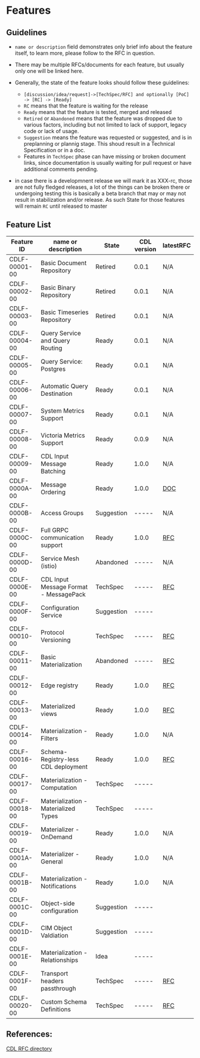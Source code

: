 # Features

## Guidelines

* `name or description` field demonstrates only brief info about the feature itself, to learn more, please follow to the RFC in question.
* There may be multiple RFCs/documents for each feature, but usually only one will be linked here.
* Generally, the state of the feature looks should follow these guidelines:
  - `[discussion/idea/request]->[TechSpec/RFC] and optionally [PoC] -> [RC] -> [Ready]`
  - `RC` means that the feature is waiting for the release
  - `Ready` means that the feature is tested, merged and released
  - `Retired` or `Abandoned` means that the feature was dropped due to various factors, including but not limited to lack of support, legacy code or lack of usage.
  - `Suggestion` means the feature was requested or suggested, and is in preplanning or plannig stage. This shoud result in a Technical Specification or in a doc.
  - Features in `TechSpec` phase can have missing or broken document links, since documentation is usually waiting for pull request or have additional comments pending.

* in case there is a developmnent release we will mark it as XXX-rc, those are not fully fledged releases, a lot of the things can be broken there or undergoing testing
  this is basically a beta branch that may or may not result in stabilization and/or release. As such State for those features will remain `RC` until released to master

## Feature List

| Feature ID    | name or description                    | State      | CDL version | latestRFC                             |
|---------------|----------------------------------------|------------|-------------|---------------------------------------|
| CDLF-00001-00 | Basic Document Repository              | Retired    | 0.0.1       | N/A                                   |
| CDLF-00002-00 | Basic Binary Repository                | Retired    | 0.0.1       | N/A                                   |
| CDLF-00003-00 | Basic Timeseries Repository            | Retired    | 0.0.1       | N/A                                   |
| CDLF-00004-00 | Query Service and Query Routing        | Ready      | 0.0.1       | N/A                                   |
| CDLF-00005-00 | Query Service: Postgres                | Ready      | 0.0.1       | N/A                                   |
| CDLF-00006-00 | Automatic Query Destination            | Ready      | 0.0.1       | N/A                                   |
| CDLF-00007-00 | System Metrics Support                 | Ready      | 0.0.1       | N/A                                   |
| CDLF-00008-00 | Victoria Metrics Support               | Ready      | 0.0.9       | N/A                                   |
| CDLF-00009-00 | CDL Input Message Batching             | Ready      | 1.0.0       | N/A                                   |
| CDLF-0000A-00 | Message Ordering                       | Ready      | 1.0.0       | [DOC](./ordering.md)                  |
| CDLF-0000B-00 | Access Groups                          | Suggestion | -----       | N/A                                   |
| CDLF-0000C-00 | Full GRPC communication support        | Ready      | 1.0.0       | [RFC](../rfc/CDLF-0000C-00-rfc-01.md) |
| CDLF-0000D-00 | Service Mesh (istio)                   | Abandoned  | -----       | N/A                                   |
| CDLF-0000E-00 | CDL Input Message Format - MessagePack | TechSpec   | -----       | [RFC](../rfc/CDLF-0000E-00-rfc-01.md) |
| CDLF-0000F-00 | Configuration Service                  | Suggestion | -----       |                                       |
| CDLF-00010-00 | Protocol Versioning                    | TechSpec   | -----       | [RFC](../rfc/CDLF-00010-00-rfc-01.md) |
| CDLF-00011-00 | Basic Materialization                  | Abandoned  | -----       | [RFC](../rfc/CDLF-00011-00-rfc-01.md) |
| CDLF-00012-00 | Edge registry                          | Ready      | 1.0.0       | [RFC](../rfc/CDLF-00012-00-rfc-01.md) |
| CDLF-00013-00 | Materialized views                     | Ready      | 1.0.0       | [RFC](../rfc/CDLF-00013-00-rfc-01.md) |
| CDLF-00014-00 | Materialization - Filters              | Ready      | 1.0.0       | N/A                                   |
| CDLF-00016-00 | Schema-Registry-less CDL deployment    | Ready      | 1.0.0       | [RFC](../rfc/CDLF-00016-00-rfc-01.md) |
| CDLF-00017-00 | Materialization - Computation          | TechSpec   | -----       |                                       |
| CDLF-00018-00 | Materialization - Materialized Types   | TechSpec   | -----       |                                       |
| CDLF-00019-00 | Materializer - OnDemand                | Ready      | 1.0.0       | N/A                                   |
| CDLF-0001A-00 | Materializer - General                 | Ready      | 1.0.0       | N/A                                   |
| CDLF-0001B-00 | Materialization - Notifications        | Ready      | 1.0.0       | N/A                                   |
| CDLF-0001C-00 | Object-side configuration              | Suggestion | -----       |                                       |
| CDLF-0001D-00 | CIM Object Valdiation                  | Suggestion | -----       |                                       |
| CDLF-0001E-00 | Materialization - Relationships        | Idea       | -----       |                                       |
| CDLF-0001F-00 | Transport headers passthrough          | TechSpec   | -----       | [RFC](../rfc/0018_Transport_headers_passthrough_01.md) |
| CDLF-00020-00 | Custom Schema Definitions              | TechSpec   | -----       | [RFC](../rfc/0019_Simplify_Schema_Definitions_01.md) |

## References:

[CDL RFC directory](https://github.com/epiphany-platform/CommonDataLayer/tree/develop/docs/rfc)
